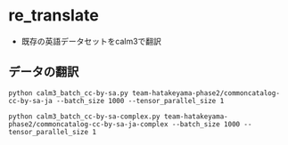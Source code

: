 # re_translate
- 既存の英語データセットをcalm3で翻訳

## データの翻訳
```
python calm3_batch_cc-by-sa.py team-hatakeyama-phase2/commoncatalog-cc-by-sa-ja --batch_size 1000 --tensor_parallel_size 1

python calm3_batch_cc-by-sa-complex.py team-hatakeyama-phase2/commoncatalog-cc-by-sa-ja-complex --batch_size 1000 --tensor_parallel_size 1
```
